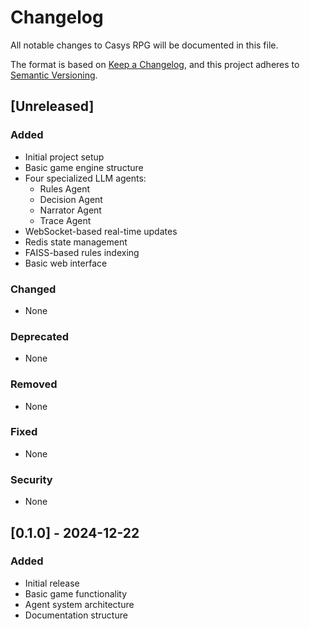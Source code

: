 # Changelog

All notable changes to Casys RPG will be documented in this file.

The format is based on [Keep a Changelog](https://keepachangelog.com/en/1.0.0/),
and this project adheres to [Semantic Versioning](https://semver.org/spec/v2.0.0.html).

## [Unreleased]

### Added
- Initial project setup
- Basic game engine structure
- Four specialized LLM agents:
  - Rules Agent
  - Decision Agent
  - Narrator Agent
  - Trace Agent
- WebSocket-based real-time updates
- Redis state management
- FAISS-based rules indexing
- Basic web interface

### Changed
- None

### Deprecated
- None

### Removed
- None

### Fixed
- None

### Security
- None

## [0.1.0] - 2024-12-22

### Added
- Initial release
- Basic game functionality
- Agent system architecture
- Documentation structure
